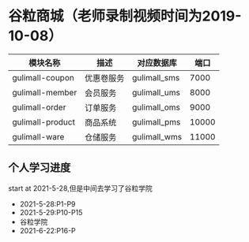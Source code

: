 # 谷粒商城（老师录制视频时间为2019-10-08）

|模块名称|描述|对应数据库|端口|
|---|---|---|---|
|gulimall-coupon|优惠卷服务|gulimall_sms|7000|
|gulimall-member|会员服务|gulimall_ums|8000|
|gulimall-order|订单服务|gulimall_oms|9000|
|gulimall-product|商品系统|gulimall_pms|10000|
|gulimall-ware|仓储服务|gulimall_wms|11000|













## 个人学习进度
start at 2021-5-28,但是中间去学习了谷粒学院
- 2021-5-28:P1-P9
- 2021-5-29:P10-P15
- 谷粒学院
- 2021-6-22:P16-P